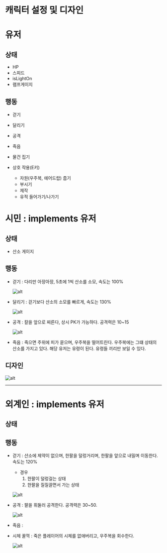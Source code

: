 캐릭터 설정 및 디자인
===

# 유저

## 상태

- HP
- 스피드
- isLightOn
- 램프게이지

## 행동

- 걷기
- 달리기
- 공격
- 죽음
- 물건 집기
- 상호 작용(E키)

    - 자원(우주복, 에어드랍) 줍기
    - 부시기
    - 제작
    - 유적 들어가기/나가기

# 시민 : implements 유저

## 상태

- 산소 게이지

## 행동

- 걷기 : 다리만 아장아장, 5초에 1씩 산소를 소모, 속도는 100%

    ![alt](../캐릭터%20디자인/human-walk.jpg)

- 달리기 : 걷기보다 산소의 소모를 빠르게, 속도는 130%

    ![alt](../캐릭터%20디자인/human-run.jpg)

- 공격 : 칼을 앞으로 찌른다, 상시 PK가 가능하다. 공격력은 10~15

    ![alt](../캐릭터%20디자인/human-attack.jpg)

- 죽음 : 죽으면 주위에 피가 묻으며, 우주복을 떨어트린다. 우주복에는 그떄 상태의 산소를 가지고 있다. 해당 유저는 유령이 된다. 유령들 끼리만 보일 수 있다.

## 디자인

![alt](../캐릭터%20디자인/human-idle.jpg)

---

# 외계인 : implements 유저

## 상태

## 행동

- 걷기 : 산소에 제약이 없으며, 한팔을 덜렁거리며, 한팔을 앞으로 내밀며 이동한다. 속도는 120%

    - 경우
      1. 한팔이 덜렁걸는 상태
      2. 한팔을 질질끌면서 가는 상태

    ![alt](../캐릭터%20디자인/alien-walk.jpg)

- 공격 : 팔을 휘둘러 공격한다. 공격력은 30~50. 

    ![alt](../캐릭터%20디자인/alien-attack.jpg)

- 죽음 : 

- 시체 꿀꺽 : 죽은 플레이어의 시체를 없애버리고, 우주복을 회수한다.

    ![alt](../캐릭터%20디자인/alien-swallow.jpg)